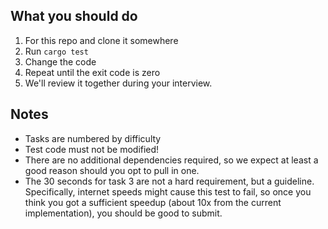 ## What you should do

1. For this repo and clone it somewhere
2. Run `cargo test`
3. Change the code
4. Repeat until the exit code is zero
5. We'll review it together during your interview.

## Notes

- Tasks are numbered by difficulty
- Test code must not be modified!
- There are no additional dependencies required, so we expect at least a good
  reason should you opt to pull in one.
- The 30 seconds for task 3 are not a hard requirement, but a guideline.
  Specifically, internet speeds might cause this test to fail, so once you think
  you got a sufficient speedup (about 10x from the current implementation), you
  should be good to submit.
